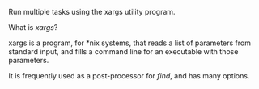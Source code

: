 Run multiple tasks using the xargs utility program.

What is *xargs*?

xargs is a program, for *nix systems, that reads a list of parameters
from standard input, and fills a command line for an executable with
those parameters.

It is frequently used as a post-processor for *find*, and has many
options.

